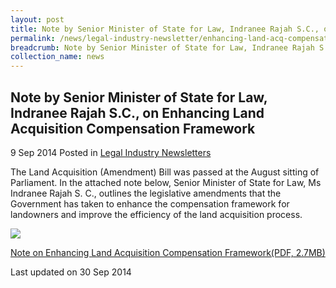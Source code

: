 ```yaml
---
layout: post
title: Note by Senior Minister of State for Law, Indranee Rajah S.C., on Enhancing Land Acquisition Compensation Framework
permalink: /news/legal-industry-newsletter/enhancing-land-acq-compensation-framework/
breadcrumb: Note by Senior Minister of State for Law, Indranee Rajah S.C., on Enhancing Land Acquisition Compensation Framework
collection_name: news
---
```


<style>
  .image {width: 200px;}
  .image img {max-width: 100%;}
</style>

Note by Senior Minister of State for Law, Indranee Rajah S.C., on Enhancing Land Acquisition Compensation Framework
---

9 Sep 2014 Posted in [Legal Industry Newsletters](/news/legal-industry-newsletters/)

The Land Acquisition (Amendment) Bill was passed at the August sitting of Parliament. In the attached note below, Senior Minister of State for Law, Ms Indranee Rajah S. C., outlines the legislative amendments that the Government has taken to enhance the compensation framework for landowners and improve the efficiency of the land acquisition process.

<div class="image">
  <a href="/files/LAA_2014_Newsletter.pdf/"><img src="/images/1412048222164.jpg/"></a>
</div>

<a href="/files/LAA_2014_Newsletter.pdf/">Note on Enhancing Land Acquisition Compensation Framework(PDF, 2.7MB)</a>

<p class="right-side-updated">Last updated on 30 Sep 2014</p>
